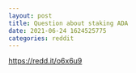 ```yaml
--- 
layout: post 
title: Question about staking ADA 
date: 2021-06-24 1624525775 
categories: reddit 
--- 
```

https://redd.it/o6x6u9